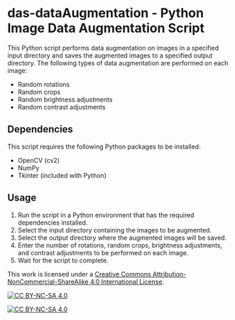 # das-dataAugmentation - Python Image Data Augmentation Script

This Python script performs data augmentation on images in a specified input directory and saves the augmented images to a specified output directory. The following types of data augmentation are performed on each image:

- Random rotations
- Random crops
- Random brightness adjustments
- Random contrast adjustments

## Dependencies

This script requires the following Python packages to be installed:

- OpenCV (cv2)
- NumPy
- Tkinter (included with Python)

## Usage

1. Run the script in a Python environment that has the required dependencies installed.
2. Select the input directory containing the images to be augmented.
3. Select the output directory where the augmented images will be saved.
4. Enter the number of rotations, random crops, brightness adjustments, and contrast adjustments to be performed on each image.
5. Wait for the script to complete.

This work is licensed under a
[Creative Commons Attribution-NonCommercial-ShareAlike 4.0 International License][cc-by-nc-sa].

[![CC BY-NC-SA 4.0][cc-by-nc-sa-shield]][cc-by-nc-sa]

[![CC BY-NC-SA 4.0][cc-by-nc-sa-image]][cc-by-nc-sa]

[cc-by-nc-sa]: http://creativecommons.org/licenses/by-nc-sa/4.0/
[cc-by-nc-sa-image]: https://licensebuttons.net/l/by-nc-sa/4.0/88x31.png
[cc-by-nc-sa-shield]: https://img.shields.io/badge/License-CC%20BY--NC--SA%204.0-lightgrey.svg
